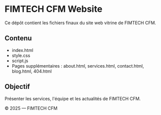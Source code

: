 # FIMTECH CFM Website

Ce dépôt contient les fichiers finaux du site web vitrine de FIMTECH CFM.

## Contenu
- index.html
- style.css
- script.js
- Pages supplémentaires : about.html, services.html, contact.html, blog.html, 404.html

## Objectif
Présenter les services, l'équipe et les actualités de FIMTECH CFM.

© 2025 — FIMTECH CFM
